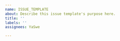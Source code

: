 ```yaml
---
name: ISSUE_TEMPLATE
about: Describe this issue template's purpose here.
title: ''
labels: ''
assignees: YaSwe

---
```



